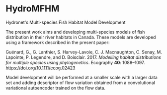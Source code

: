 # HydroMFHM
Hydronet's Multi-species Fish Habitat Model Development

The present work aims and developing multi-species models of fish distribution
in their river habitats in Canada. These models are developed using a framework
described in the present paper:

Guénard, G., G. Lanthier, S. Harvey-Lavoie, C. J. Macnaughton, C. Senay,
M. Lapointe, P. Legendre, and D. Boisclair. 2017.
_Modelling habitat distributions for multiple species using phylogenetics_.
Ecography **40**: 1088–1097. https://doi.org/10.1111/ecog.02423

Model development will be performed at a smaller scale with a larger data set
and adding descriptor of flow variation obtained from a convolutional
variational autoencoder trained on the flow data.

